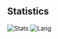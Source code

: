 ## Statistics
![Stats](https://github-readme-stats.vercel.app/api?username=dlemel8&show_icons=true&hide_title=true&disable_animations=true&theme=tokyonight)
![Lang](https://github-readme-stats.vercel.app/api/top-langs/?username=dlemel8&layout=compact&langs_count=6&card_width=250&theme=tokyonight)

